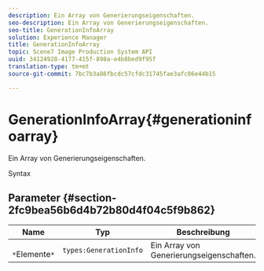 ```yaml
---
description: Ein Array von Generierungseigenschaften.
seo-description: Ein Array von Generierungseigenschaften.
seo-title: GenerationInfoArray
solution: Experience Manager
title: GenerationInfoArray
topic: Scene7 Image Production System API
uuid: 34124928-4177-415f-898a-e4b8bed9f95f
translation-type: tm+mt
source-git-commit: 7bc7b3a86fbcdc57cfdc31745fae3afc06e44b15

---
```



# GenerationInfoArray{#generationinfoarray}

Ein Array von Generierungseigenschaften.

Syntax

## Parameter {#section-2fc9bea56b6d4b72b80d4f04c5f9b862}

| Name | Typ | Beschreibung |
|---|---|---|
| ` *`Elemente`*` | `types:GenerationInfo` | Ein Array von Generierungseigenschaften. |

